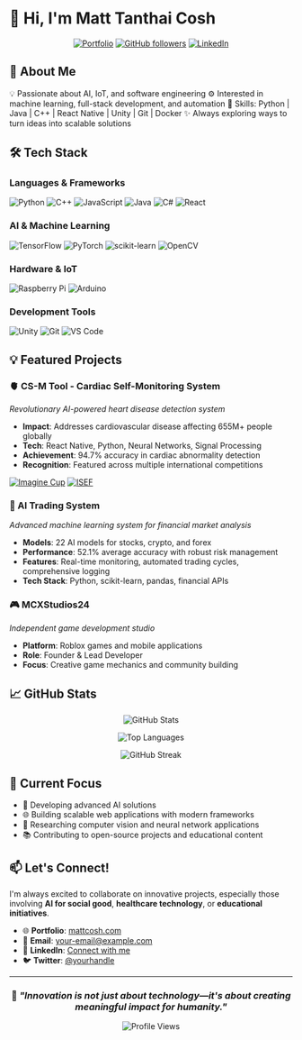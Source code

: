 # 👋 Hi, I'm Matt Tanthai Cosh

<div align="center">
  
[![Portfolio](https://img.shields.io/badge/Portfolio-mattcosh.com-blue?style=for-the-badge&logo=safari&logoColor=white)](https://mattcosh.com)
[![GitHub followers](https://img.shields.io/github/followers/TheUnknown550?style=for-the-badge&logo=github)](https://github.com/TheUnknown550)
[![LinkedIn](https://img.shields.io/badge/LinkedIn-Connect-blue?style=for-the-badge&logo=linkedin)](https://www.linkedin.com/in/matt-cosh)

</div>

## 🚀 About Me

💡 Passionate about AI, IoT, and software engineering
⚙️ Interested in machine learning, full-stack development, and automation
📌 Skills: Python | Java | C++ | React Native | Unity | Git | Docker
✨ Always exploring ways to turn ideas into scalable solutions

## 🛠️ Tech Stack

### Languages & Frameworks
![Python](https://img.shields.io/badge/Python-3776AB?style=for-the-badge&logo=python&logoColor=white)
![C++](https://img.shields.io/badge/C++-00599C?style=for-the-badge&logo=cplusplus&logoColor=white)
![JavaScript](https://img.shields.io/badge/JavaScript-F7DF1E?style=for-the-badge&logo=javascript&logoColor=black)
![Java](https://img.shields.io/badge/Java-ED8B00?style=for-the-badge&logo=java&logoColor=white)
![C#](https://img.shields.io/badge/C%23-239120?style=for-the-badge&logo=csharp&logoColor=white)
![React](https://img.shields.io/badge/React-20232A?style=for-the-badge&logo=react&logoColor=61DAFB)

### AI & Machine Learning
![TensorFlow](https://img.shields.io/badge/TensorFlow-FF6F00?style=for-the-badge&logo=tensorflow&logoColor=white)
![PyTorch](https://img.shields.io/badge/PyTorch-EE4C2C?style=for-the-badge&logo=pytorch&logoColor=white)
![scikit-learn](https://img.shields.io/badge/scikit--learn-F7931E?style=for-the-badge&logo=scikit-learn&logoColor=white)
![OpenCV](https://img.shields.io/badge/OpenCV-27338e?style=for-the-badge&logo=OpenCV&logoColor=white)

### Hardware & IoT
![Raspberry Pi](https://img.shields.io/badge/Raspberry%20Pi-A22846?style=for-the-badge&logo=Raspberry%20Pi&logoColor=white)
![Arduino](https://img.shields.io/badge/Arduino-00979D?style=for-the-badge&logo=Arduino&logoColor=white)

### Development Tools
![Unity](https://img.shields.io/badge/Unity-100000?style=for-the-badge&logo=unity&logoColor=white)
![Git](https://img.shields.io/badge/Git-F05032?style=for-the-badge&logo=git&logoColor=white)
![VS Code](https://img.shields.io/badge/VS%20Code-007ACC?style=for-the-badge&logo=visual-studio-code&logoColor=white)

## 💡 Featured Projects

### 🫀 CS-M Tool - Cardiac Self-Monitoring System
*Revolutionary AI-powered heart disease detection system*

- **Impact**: Addresses cardiovascular disease affecting 655M+ people globally
- **Tech**: React Native, Python, Neural Networks, Signal Processing
- **Achievement**: 94.7% accuracy in cardiac abnormality detection
- **Recognition**: Featured across multiple international competitions

[![Imagine Cup](https://img.shields.io/badge/Microsoft-Imagine%20Cup%20Finalist-blue?style=flat-square)](https://imaginecup.microsoft.com/en-us/Team/1fe3d065-3b95-4239-b2eb-675cd26aaa89)
[![ISEF](https://img.shields.io/badge/Regeneron-ISEF%20Finalist-green?style=flat-square)](https://isef.net/project/enbm063t-cs-m-cardiac-self-monitoring-tool)

### 🤖 AI Trading System
*Advanced machine learning system for financial market analysis*

- **Models**: 22 AI models for stocks, crypto, and forex
- **Performance**: 52.1% average accuracy with robust risk management
- **Features**: Real-time monitoring, automated trading cycles, comprehensive logging
- **Tech Stack**: Python, scikit-learn, pandas, financial APIs

### 🎮 MCXStudios24
*Independent game development studio*

- **Platform**: Roblox games and mobile applications
- **Role**: Founder & Lead Developer
- **Focus**: Creative game mechanics and community building

## 📈 GitHub Stats

<div align="center">
  
![GitHub Stats](https://github-readme-stats.vercel.app/api?username=TheUnknown550&show_icons=true&theme=tokyonight&count_private=true)

![Top Languages](https://github-readme-stats.vercel.app/api/top-langs/?username=TheUnknown550&layout=compact&theme=tokyonight)

![GitHub Streak](https://github-readme-streak-stats.herokuapp.com/?user=TheUnknown550&theme=tokyonight)

</div>

## 🎯 Current Focus

- 🤖 Developing advanced AI solutions
- 🌐 Building scalable web applications with modern frameworks  
- 🔬 Researching computer vision and neural network applications
- 📚 Contributing to open-source projects and educational content

## 📫 Let's Connect!

I'm always excited to collaborate on innovative projects, especially those involving **AI for social good**, **healthcare technology**, or **educational initiatives**.

- 🌐 **Portfolio**: [mattcosh.com](https://mattcosh.com)
- 📧 **Email**: [your-email@example.com](mailto:your-email@example.com)
- 💼 **LinkedIn**: [Connect with me](https://www.linkedin.com/in/matt-cosh)
- 🐦 **Twitter**: [@yourhandle](https://twitter.com/yourhandle)

---

<div align="center">

### 💭 *"Innovation is not just about technology—it's about creating meaningful impact for humanity."*

![Profile Views](https://komarev.com/ghpvc/?username=TheUnknown550&style=flat-square&color=blue)

</div>